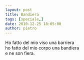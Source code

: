 ```yaml
---
layout: post
title: Bandiera
tags: [speciale,]
date: 2010-12-25 18:05:00
author: pietro
---
```

Ho fatto del mio viso una barriera<br/>ho fatto del mio corpo una bandiera<br/>e ne son fiera.<br/>
